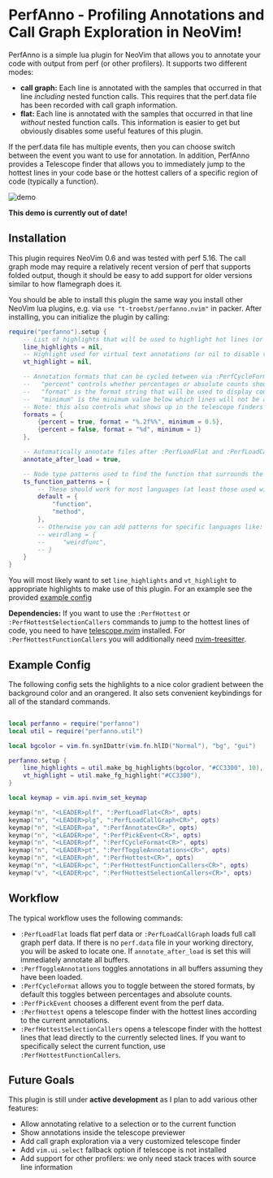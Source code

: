 # PerfAnno - Profiling Annotations and Call Graph Exploration in NeoVim!

PerfAnno is a simple lua plugin for NeoVim that allows you to annotate your code with output from perf (or other profilers).
It supports two different modes:

* **call graph:** Each line is annotated with the samples that occurred in that line *including* nested function calls. This requires that the perf.data file has been recorded with call graph information.
* **flat:** Each line is annotated with the samples that occurred in that line *without* nested function calls. This information is easier to get but obviously disables some useful features of this plugin.

If the perf.data file has multiple events, then you can choose switch between the event you want to use for annotation.
In addition, PerfAnno provides a Telescope finder that allows you to immediately jump to the hottest lines in your code base or the hottest callers of a specific region of code (typically a function).

![demo](https://user-images.githubusercontent.com/15610942/153112464-ebfee5f2-11c3-4185-ad96-2cf8e7f7cd42.gif)

**This demo is currently out of date!**

## Installation

This plugin requires NeoVim 0.6 and was tested with perf 5.16.
The call graph mode may require a relatively recent version of perf that supports folded output, though it should be easy to add support for older versions similar to how flamegraph does it.

You should be able to install this plugin the same way you install other NeoVim lua plugins, e.g. via `use "t-troebst/perfanno.nvim"` in packer.
After installing, you can initialize the plugin by calling:

```lua
require("perfanno").setup {
    -- List of highlights that will be used to highlight hot lines (or nil to disable highlighting)
    line_highlights = nil,
    -- Highlight used for virtual text annotations (or nil to disable virtual text)
    vt_highlight = nil,

    -- Annotation formats that can be cycled between via :PerfCycleFormat
    --   "percent" controls whether percentages or absolute counts should be displayed
    --   "format" is the format string that will be used to display counts / percentages
    --   "minimum" is the minimum value below which lines will not be annotated
    -- Note: this also controls what shows up in the telescope finders
    formats = {
        {percent = true, format = "%.2f%%", minimum = 0.5},
        {percent = false, format = "%d", minimum = 1}
    },

    -- Automatically annotate files after :PerfLoadFlat and :PerfLoadCallGraph
    annotate_after_load = true,

    -- Node type patterns used to find the function that surrounds the cursor
    ts_function_patterns = {
        -- These should work for most languages (at least those used with perf)
        default = {
            "function",
            "method",
        },
        -- Otherwise you can add patterns for specific languages like:
        -- weirdlang = {
        --     "weirdfunc",
        -- }
    }
}

```

You will most likely want to set `line_highlights` and `vt_highlight` to appropriate highlights to make use of this plugin.
For an example see the provided [example config](#example-config)

**Dependencies:**
If you want to use the `:PerfHottest` or `:PerfHottestSelectionCallers` commands to jump to the hottest lines of code, you need to have [telescope.nvim](https://github.com/nvim-telescope/telescope.nvim) installed.
For `:PerfHottestFunctionCallers` you will additionally need [nvim-treesitter](https://github.com/nvim-treesitter/nvim-treesitter).

## Example Config

The following config sets the highlights to a nice color gradient between the background color and an orangered.
It also sets convenient keybindings for all of the standard commands.

```lua

local perfanno = require("perfanno")
local util = require("perfanno.util")

local bgcolor = vim.fn.synIDattr(vim.fn.hlID("Normal"), "bg", "gui")

perfanno.setup {
    line_highlights = util.make_bg_highlights(bgcolor, "#CC3300", 10),
    vt_highlight = util.make_fg_highlight("#CC3300"),
}

local keymap = vim.api.nvim_set_keymap

keymap("n", "<LEADER>plf", ":PerfLoadFlat<CR>", opts)
keymap("n", "<LEADER>plg", ":PerfLoadCallGraph<CR>", opts)
keymap("n", "<LEADER>pa", ":PerfAnnotate<CR>", opts)
keymap("n", "<LEADER>pe", ":PerfPickEvent<CR>", opts)
keymap("n", "<LEADER>pf", ":PerfCycleFormat<CR>", opts)
keymap("n", "<LEADER>pt", ":PerfToggleAnnotations<CR>", opts)
keymap("n", "<LEADER>ph", ":PerfHottest<CR>", opts)
keymap("n", "<LEADER>pc", ":PerfHottestFunctionCallers<CR>", opts)
keymap("v", "<LEADER>pc", ":PerfHottestSelectionCallers<CR>", opts)
```

## Workflow

The typical workflow uses the following commands:

* `:PerfLoadFlat` loads flat perf data or `:PerfLoadCallGraph` loads full call graph perf data. If there is no `perf.data` file in your working directory, you will be asked to locate one. If `annotate_after_load` is set this will immediately annotate all buffers.
* `:PerfToggleAnnotations` toggles annotations in all buffers assuming they have been loaded.
* `:PerfCycleFormat` allows you to toggle between the stored formats, by default this toggles between percentages and absolute counts.
* `:PerfPickEvent` chooses a different event from the perf data.
* `:PerfHottest` opens a telescope finder with the hottest lines according to the current annotations.
* `:PerfHottestSelectionCallers` opens a telescope finder with the hottest lines that lead directly to the currently selected lines. If you want to specifically select the current function, use `:PerfHottestFunctionCallers`.

## Future Goals

This plugin is still under **active development** as I plan to add various other features:

* Allow annotating relative to a selection or to the current function
* Show annotations inside the telescope previewer
* Add call graph exploration via a very customized telescope finder
* Add `vim.ui.select` fallback option if telescope is not installed
* Add support for other profilers: we only need stack traces with source line information
